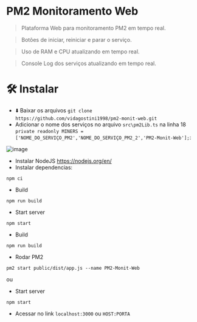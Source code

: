 # PM2 Monitoramento Web

> Plataforma Web para monitoramento PM2 em tempo real.

> Botões de iniciar, reiniciar e parar o serviço.

> Uso de RAM e CPU atualizando em tempo real.

> Console Log dos serviços atualizando em tempo real.

# 🛠️ Instalar

- :arrow_down: Baixar os arquivos `git clone https://github.com/vidagostini1998/pm2-monit-web.git`
- Adicionar o nome dos serviços no arquivo `src\pm2Lib.ts` na linha 18 `private readonly MINERS = ['NOME_DO_SERVIÇO_PM2','NOME_DO_SERVIÇO_PM2_2','PM2-Monit-Web'];`:

![image](https://user-images.githubusercontent.com/94183727/212323879-f78c453c-27eb-47e8-b8eb-65ea15522a9d.png)

- Instalar NodeJS https://nodejs.org/en/
- Instalar dependencias:

```shell
npm ci
```

- Build

```shell
npm run build
```

- Start server

```shell
npm start
```

- Build

```shell
npm run build
```

- Rodar PM2

```shell
pm2 start public/dist/app.js --name PM2-Monit-Web
```

ou

- Start server

```shell
npm start
```

- Acessar no link `localhost:3000` ou `HOST:PORTA`
